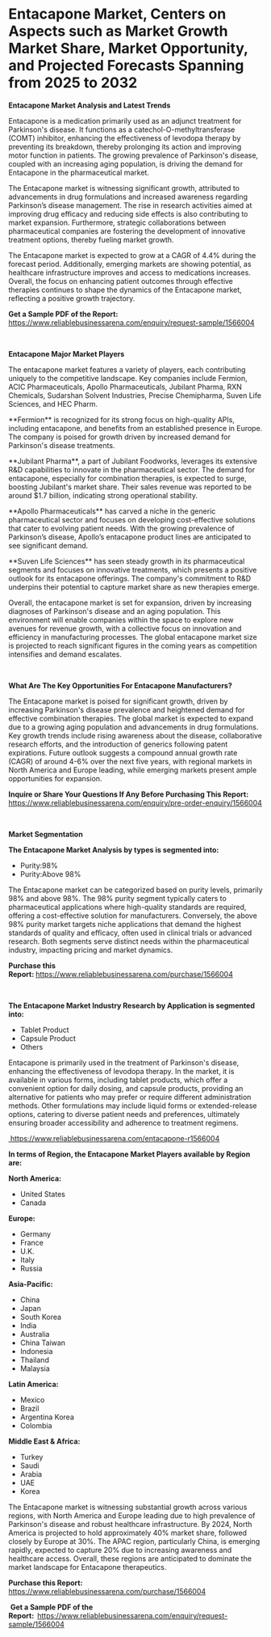 <p><h1>Entacapone Market, Centers on Aspects such as Market Growth Market Share, Market Opportunity, and Projected Forecasts Spanning from 2025 to 2032</h1></p><p><strong>Entacapone Market Analysis and Latest Trends</strong></p>
<p><p>Entacapone is a medication primarily used as an adjunct treatment for Parkinson's disease. It functions as a catechol-O-methyltransferase (COMT) inhibitor, enhancing the effectiveness of levodopa therapy by preventing its breakdown, thereby prolonging its action and improving motor function in patients. The growing prevalence of Parkinson's disease, coupled with an increasing aging population, is driving the demand for Entacapone in the pharmaceutical market.</p><p>The Entacapone market is witnessing significant growth, attributed to advancements in drug formulations and increased awareness regarding Parkinson’s disease management. The rise in research activities aimed at improving drug efficacy and reducing side effects is also contributing to market expansion. Furthermore, strategic collaborations between pharmaceutical companies are fostering the development of innovative treatment options, thereby fueling market growth.</p><p>The Entacapone market is expected to grow at a CAGR of 4.4% during the forecast period. Additionally, emerging markets are showing potential, as healthcare infrastructure improves and access to medications increases. Overall, the focus on enhancing patient outcomes through effective therapies continues to shape the dynamics of the Entacapone market, reflecting a positive growth trajectory.</p></p>
<p><strong>Get a Sample PDF of the Report:&nbsp;</strong> <a href="https://www.reliablebusinessarena.com/enquiry/request-sample/1566004?utm_campaign=3088&utm_medium=2&utm_source=Github&utm_content=ia&utm_term=19042025&utm_id=entacapone">https://www.reliablebusinessarena.com/enquiry/request-sample/1566004</a></p>
<p>&nbsp;</p>
<p><strong>Entacapone Major Market Players</strong></p>
<p><p>The entacapone market features a variety of players, each contributing uniquely to the competitive landscape. Key companies include Fermion, ACIC Pharmaceuticals, Apollo Pharmaceuticals, Jubilant Pharma, RXN Chemicals, Sudarshan Solvent Industries, Precise Chemipharma, Suven Life Sciences, and HEC Pharm.</p><p>**Fermion** is recognized for its strong focus on high-quality APIs, including entacapone, and benefits from an established presence in Europe. The company is poised for growth driven by increased demand for Parkinson's disease treatments.</p><p>**Jubilant Pharma**, a part of Jubilant Foodworks, leverages its extensive R&D capabilities to innovate in the pharmaceutical sector. The demand for entacapone, especially for combination therapies, is expected to surge, boosting Jubilant's market share. Their sales revenue was reported to be around $1.7 billion, indicating strong operational stability.</p><p>**Apollo Pharmaceuticals** has carved a niche in the generic pharmaceutical sector and focuses on developing cost-effective solutions that cater to evolving patient needs. With the growing prevalence of Parkinson’s disease, Apollo’s entacapone product lines are anticipated to see significant demand.</p><p>**Suven Life Sciences** has seen steady growth in its pharmaceutical segments and focuses on innovative treatments, which presents a positive outlook for its entacapone offerings. The company's commitment to R&D underpins their potential to capture market share as new therapies emerge.</p><p>Overall, the entacapone market is set for expansion, driven by increasing diagnoses of Parkinson's disease and an aging population. This environment will enable companies within the space to explore new avenues for revenue growth, with a collective focus on innovation and efficiency in manufacturing processes. The global entacapone market size is projected to reach significant figures in the coming years as competition intensifies and demand escalates.</p></p>
<p>&nbsp;</p>
<p><strong>What Are The Key Opportunities For Entacapone Manufacturers?</strong></p>
<p><p>The Entacapone market is poised for significant growth, driven by increasing Parkinson's disease prevalence and heightened demand for effective combination therapies. The global market is expected to expand due to a growing aging population and advancements in drug formulations. Key growth trends include rising awareness about the disease, collaborative research efforts, and the introduction of generics following patent expirations. Future outlook suggests a compound annual growth rate (CAGR) of around 4-6% over the next five years, with regional markets in North America and Europe leading, while emerging markets present ample opportunities for expansion.</p></p>
<p><strong>Inquire or Share Your Questions If Any Before Purchasing This Report:</strong> <a href="https://www.reliablebusinessarena.com/enquiry/pre-order-enquiry/1566004?utm_campaign=3088&utm_medium=2&utm_source=Github&utm_content=ia&utm_term=19042025&utm_id=entacapone">https://www.reliablebusinessarena.com/enquiry/pre-order-enquiry/1566004</a></p>
<p>&nbsp;</p>
<p><strong>Market Segmentation</strong></p>
<p><strong>The Entacapone Market Analysis by types is segmented into:</strong></p>
<p><ul><li>Purity:98%</li><li>Purity:Above 98%</li></ul></p>
<p><p>The Entacapone market can be categorized based on purity levels, primarily 98% and above 98%. The 98% purity segment typically caters to pharmaceutical applications where high-quality standards are required, offering a cost-effective solution for manufacturers. Conversely, the above 98% purity market targets niche applications that demand the highest standards of quality and efficacy, often used in clinical trials or advanced research. Both segments serve distinct needs within the pharmaceutical industry, impacting pricing and market dynamics.</p></p>
<p><strong>Purchase this Report:&nbsp;</strong><a href="https://www.reliablebusinessarena.com/purchase/1566004?utm_campaign=3088&utm_medium=2&utm_source=Github&utm_content=ia&utm_term=19042025&utm_id=entacapone">https://www.reliablebusinessarena.com/purchase/1566004</a></p>
<p>&nbsp;</p>
<p><strong>The Entacapone Market Industry Research by Application is segmented into:</strong></p>
<p><ul><li>Tablet Product</li><li>Capsule Product</li><li>Others</li></ul></p>
<p><p>Entacapone is primarily used in the treatment of Parkinson's disease, enhancing the effectiveness of levodopa therapy. In the market, it is available in various forms, including tablet products, which offer a convenient option for daily dosing, and capsule products, providing an alternative for patients who may prefer or require different administration methods. Other formulations may include liquid forms or extended-release options, catering to diverse patient needs and preferences, ultimately ensuring broader accessibility and adherence to treatment regimens.</p></p>
<p><a href="https://www.reliablebusinessarena.com/entacapone-r1566004?utm_campaign=3088&utm_medium=2&utm_source=Github&utm_content=ia&utm_term=19042025&utm_id=entacapone">&nbsp;https://www.reliablebusinessarena.com/entacapone-r1566004</a></p>
<p><strong>In terms of Region, the Entacapone Market Players available by Region are:</strong></p>
<p>
    <p> <strong> North America: </strong>
        <ul>
            <li>United States</li>
            <li>Canada</li>
        </ul>
        </p> 
    <p> <strong> Europe: </strong>
        <ul>
            <li>Germany</li>
            <li>France</li>
            <li>U.K.</li>
            <li>Italy</li>
            <li>Russia</li>
        </ul>
        </p> 
    <p> <strong> Asia-Pacific: </strong>
        <ul>
            <li>China</li>
            <li>Japan</li>
            <li>South Korea</li>
            <li>India</li>
            <li>Australia</li>
            <li>China Taiwan</li>
            <li>Indonesia</li>
            <li>Thailand</li>
            <li>Malaysia</li>
        </ul>
        </p> 
    <p> <strong> Latin America: </strong>
        <ul>
            <li>Mexico</li>
            <li>Brazil</li>
            <li>Argentina Korea</li>
            <li>Colombia</li>
        </ul>
        </p> 
    <p> <strong> Middle East & Africa: </strong>
        <ul>
            <li>Turkey</li>
            <li>Saudi</li>
            <li>Arabia</li>
            <li>UAE</li>
            <li>Korea</li>
        </ul>
    </p>
    </p>
<p><p>The Entacapone market is witnessing substantial growth across various regions, with North America and Europe leading due to high prevalence of Parkinson's disease and robust healthcare infrastructure. By 2024, North America is projected to hold approximately 40% market share, followed closely by Europe at 30%. The APAC region, particularly China, is emerging rapidly, expected to capture 20% due to increasing awareness and healthcare access. Overall, these regions are anticipated to dominate the market landscape for Entacapone therapeutics.</p></p>
<p><strong>Purchase this Report: </strong><a href="https://www.reliablebusinessarena.com/purchase/1566004?utm_campaign=3088&utm_medium=2&utm_source=Github&utm_content=ia&utm_term=19042025&utm_id=entacapone">https://www.reliablebusinessarena.com/purchase/1566004</a></p>
<p>&nbsp;<strong>Get a Sample PDF of the Report:&nbsp;&nbsp;</strong><a href="https://www.reliablebusinessarena.com/enquiry/request-sample/1566004?utm_campaign=3088&utm_medium=2&utm_source=Github&utm_content=ia&utm_term=19042025&utm_id=entacapone">https://www.reliablebusinessarena.com/enquiry/request-sample/1566004</a></p>
<p><strong></strong></p>
<p><p></p><p></p><p></p></p>